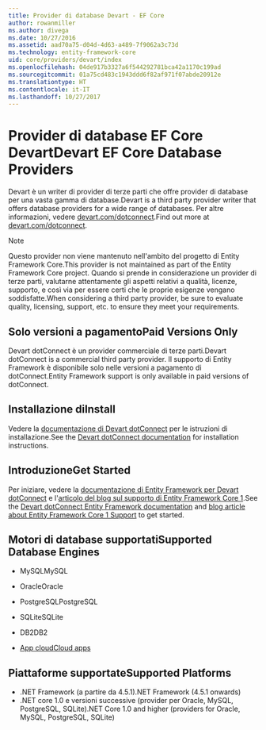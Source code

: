 ```yaml
---
title: Provider di database Devart - EF Core
author: rowanmiller
ms.author: divega
ms.date: 10/27/2016
ms.assetid: aad70a75-d04d-4d63-a489-7f9062a3c73d
ms.technology: entity-framework-core
uid: core/providers/devart/index
ms.openlocfilehash: 04de917b3327a6f544292781bca42a1170c199ad
ms.sourcegitcommit: 01a75cd483c1943ddd6f82af971f07abde20912e
ms.translationtype: HT
ms.contentlocale: it-IT
ms.lasthandoff: 10/27/2017
---
```

# <a name="devart-ef-core-database-providers"></a><span data-ttu-id="e2b6c-102">Provider di database EF Core Devart</span><span class="sxs-lookup"><span data-stu-id="e2b6c-102">Devart EF Core Database Providers</span></span>

<span data-ttu-id="e2b6c-103">Devart è un writer di provider di terze parti che offre provider di database per una vasta gamma di database.</span><span class="sxs-lookup"><span data-stu-id="e2b6c-103">Devart is a third party provider writer that offers database providers for a wide range of databases.</span></span> <span data-ttu-id="e2b6c-104">Per altre informazioni, vedere [devart.com/dotconnect](https://www.devart.com/dotconnect/).</span><span class="sxs-lookup"><span data-stu-id="e2b6c-104">Find out more at [devart.com/dotconnect](https://www.devart.com/dotconnect/).</span></span>

> [!NOTE]  
> <span data-ttu-id="e2b6c-105">Questo provider non viene mantenuto nell'ambito del progetto di Entity Framework Core.</span><span class="sxs-lookup"><span data-stu-id="e2b6c-105">This provider is not maintained as part of the Entity Framework Core project.</span></span> <span data-ttu-id="e2b6c-106">Quando si prende in considerazione un provider di terze parti, valutarne attentamente gli aspetti relativi a qualità, licenze, supporto, e così via per essere certi che le proprie esigenze vengano soddisfatte.</span><span class="sxs-lookup"><span data-stu-id="e2b6c-106">When considering a third party provider, be sure to evaluate quality, licensing, support, etc. to ensure they meet your requirements.</span></span>

## <a name="paid-versions-only"></a><span data-ttu-id="e2b6c-107">Solo versioni a pagamento</span><span class="sxs-lookup"><span data-stu-id="e2b6c-107">Paid Versions Only</span></span>

<span data-ttu-id="e2b6c-108">Devart dotConnect è un provider commerciale di terze parti.</span><span class="sxs-lookup"><span data-stu-id="e2b6c-108">Devart dotConnect is a commercial third party provider.</span></span> <span data-ttu-id="e2b6c-109">Il supporto di Entity Framework è disponibile solo nelle versioni a pagamento di dotConnect.</span><span class="sxs-lookup"><span data-stu-id="e2b6c-109">Entity Framework support is only available in paid versions of dotConnect.</span></span>

## <a name="install"></a><span data-ttu-id="e2b6c-110">Installazione di</span><span class="sxs-lookup"><span data-stu-id="e2b6c-110">Install</span></span>

<span data-ttu-id="e2b6c-111">Vedere la [documentazione di Devart dotConnect](https://www.devart.com/dotconnect/) per le istruzioni di installazione.</span><span class="sxs-lookup"><span data-stu-id="e2b6c-111">See the [Devart dotConnect documentation](https://www.devart.com/dotconnect/) for installation instructions.</span></span>

## <a name="get-started"></a><span data-ttu-id="e2b6c-112">Introduzione</span><span class="sxs-lookup"><span data-stu-id="e2b6c-112">Get Started</span></span>

<span data-ttu-id="e2b6c-113">Per iniziare, vedere la [documentazione di Entity Framework per Devart dotConnect](https://www.devart.com/dotconnect/entityframework.html) e l'[articolo del blog sul supporto di Entity Framework Core 1](http://blog.devart.com/entity-framework-core-1-entity-framework-7-support.html).</span><span class="sxs-lookup"><span data-stu-id="e2b6c-113">See the [Devart dotConnect Entity Framework documentation](https://www.devart.com/dotconnect/entityframework.html) and [blog article about Entity Framework Core 1 Support](http://blog.devart.com/entity-framework-core-1-entity-framework-7-support.html) to get started.</span></span>

## <a name="supported-database-engines"></a><span data-ttu-id="e2b6c-114">Motori di database supportati</span><span class="sxs-lookup"><span data-stu-id="e2b6c-114">Supported Database Engines</span></span>

* <span data-ttu-id="e2b6c-115">MySQL</span><span class="sxs-lookup"><span data-stu-id="e2b6c-115">MySQL</span></span>

* <span data-ttu-id="e2b6c-116">Oracle</span><span class="sxs-lookup"><span data-stu-id="e2b6c-116">Oracle</span></span>

* <span data-ttu-id="e2b6c-117">PostgreSQL</span><span class="sxs-lookup"><span data-stu-id="e2b6c-117">PostgreSQL</span></span>

* <span data-ttu-id="e2b6c-118">SQLite</span><span class="sxs-lookup"><span data-stu-id="e2b6c-118">SQLite</span></span>

* <span data-ttu-id="e2b6c-119">DB2</span><span class="sxs-lookup"><span data-stu-id="e2b6c-119">DB2</span></span>

* [<span data-ttu-id="e2b6c-120">App cloud</span><span class="sxs-lookup"><span data-stu-id="e2b6c-120">Cloud apps</span></span>](https://www.devart.com/dotconnect/#cloud)

## <a name="supported-platforms"></a><span data-ttu-id="e2b6c-121">Piattaforme supportate</span><span class="sxs-lookup"><span data-stu-id="e2b6c-121">Supported Platforms</span></span>

* <span data-ttu-id="e2b6c-122">.NET Framework (a partire da 4.5.1)</span><span class="sxs-lookup"><span data-stu-id="e2b6c-122">.NET Framework (4.5.1 onwards)</span></span>
* <span data-ttu-id="e2b6c-123">.NET core 1.0 e versioni successive (provider per Oracle, MySQL, PostgreSQL, SQLite)</span><span class="sxs-lookup"><span data-stu-id="e2b6c-123">.NET Core 1.0 and higher (providers for Oracle, MySQL, PostgreSQL, SQLite)</span></span>
